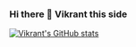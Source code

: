 ### Hi there 👋 Vikrant this side

<!--
**vikrantkm1997/vikrantkm1997** is a ✨ _special_ ✨ repository because its `README.md` (this file) appears on your GitHub profile.

Here are some ideas to get you started:

- 🔭 I’m currently working on ...
- 🌱 I’m currently learning ...
- 👯 I’m looking to collaborate on ...
- 🤔 I’m looking for help with ...
- 💬 Ask me about ...
- 📫 How to reach me: ...
- 😄 Pronouns: ...
- ⚡ Fun fact: ...
-->

[![Vikrant's GitHub stats](https://github-readme-stats.vercel.app/api?username=vikrantkm1997&show_icons=true&theme=radical&bg_color=00000000)](https://github.com/vikrantkm1997/github-readme-stats)

